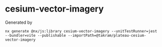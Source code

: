 # cesium-vector-imagery

Generated by

```
nx generate @nx/js:library cesium-vector-imagery --unitTestRunner=jest --bundler=vite --publishable --importPath=@takram/plateau-cesium-vector-imagery
```
